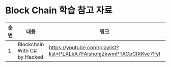 # Block Chain 학습 참고 자료

| 순번 | 내용 | 링크 | 비고 |
| ---| --- | --- | --- |
| 1 | Blockchain With C# by Hacked | https://youtube.com/playlist?list=PLXLkA7FAishohjZkwmPTACpCIXKvc7Fyl | - |
